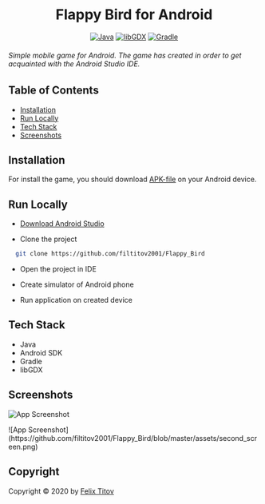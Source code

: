 
<h1 align="center"> Flappy Bird for Android </h1>


<div align="center">

[![Java](https://img.shields.io/badge/Java-17-yellow)](https://www.java.com/)
[![libGDX](https://img.shields.io/badge/libGDX-1.9.12-red)](https://libgdx.com)
[![Gradle](https://img.shields.io/badge/Gradle-6.7-%2302303A)](https://gradle.org)

 </div>
  
###### Simple mobile game for Android. The game has created in order to get acquainted with the Android Studio IDE.


  
## Table of Contents

 - [Installation](#installation)
 - [Run Locally](#run-locally)
 - [Tech Stack](#tech-stack)
 - [Screenshots](#screenshots)

  
## Installation

For install the game, you should download [APK-file](https://github.com/filtitov2001/Flappy_Bird/blob/master/android/android-debug.apk) on your Android device.

## Run Locally

- [Download Android Studio](https://developer.android.com/studio)

- Clone the project

```bash
  git clone https://github.com/filtitov2001/Flappy_Bird
```

- Open the project in IDE

- Create simulator of Android phone

- Run application on created device

  
## Tech Stack

* Java
* Android SDK
* Gradle
* libGDX

  
## Screenshots

![App Screenshot](https://github.com/filtitov2001/Flappy_Bird/blob/master/assets/first_screen.png)
<div></div>
![App Screenshot](https://github.com/filtitov2001/Flappy_Bird/blob/master/assets/second_screen.png)

 
 ## Copyright

Copyright © 2020 by [Felix Titov](https://github.com/filtitov2001)
